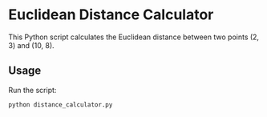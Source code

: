 # Euclidean Distance Calculator

This Python script calculates the Euclidean distance between two points (2, 3) and (10, 8).

## Usage

Run the script:
```bash
python distance_calculator.py